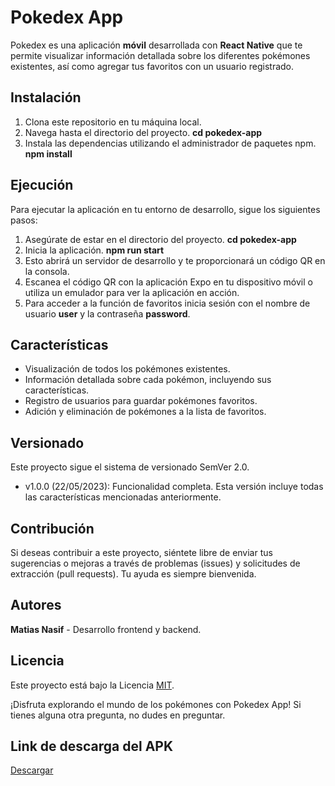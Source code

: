 # Pokedex App

Pokedex es una aplicación **móvil** desarrollada con **React Native** que te permite visualizar información detallada sobre los diferentes pokémones existentes, así como agregar tus favoritos con un usuario registrado.

## Instalación

1. Clona este repositorio en tu máquina local.
2. Navega hasta el directorio del proyecto.
**cd pokedex-app**
3. Instala las dependencias utilizando el administrador de paquetes npm.
**npm install**

## Ejecución

Para ejecutar la aplicación en tu entorno de desarrollo, sigue los siguientes pasos:

1. Asegúrate de estar en el directorio del proyecto.
**cd pokedex-app**
2. Inicia la aplicación.
**npm run start**
3. Esto abrirá un servidor de desarrollo y te proporcionará un código QR en la consola.
4. Escanea el código QR con la aplicación Expo en tu dispositivo móvil o utiliza un emulador para ver la aplicación en acción.
5. Para acceder a la función de favoritos inicia sesión con el nombre de usuario **user** y la contraseña **password**.

## Características

- Visualización de todos los pokémones existentes.
- Información detallada sobre cada pokémon, incluyendo sus características.
- Registro de usuarios para guardar pokémones favoritos.
- Adición y eliminación de pokémones a la lista de favoritos.

## Versionado

Este proyecto sigue el sistema de versionado SemVer 2.0.

- v1.0.0 (22/05/2023): Funcionalidad completa. Esta versión incluye todas las características mencionadas anteriormente.

## Contribución

Si deseas contribuir a este proyecto, siéntete libre de enviar tus sugerencias o mejoras a través de problemas (issues) y solicitudes de extracción (pull requests). Tu ayuda es siempre bienvenida.

## Autores

**Matias Nasif** - Desarrollo frontend y backend.

## Licencia

Este proyecto está bajo la Licencia [MIT](https://opensource.org/licenses/MIT).

¡Disfruta explorando el mundo de los pokémones con Pokedex App! Si tienes alguna otra pregunta, no dudes en preguntar.

## Link de descarga del APK

[Descargar](https://expo.dev/artifacts/eas/4LBMZuACjHMGdKrkEMEDPW.apk)
